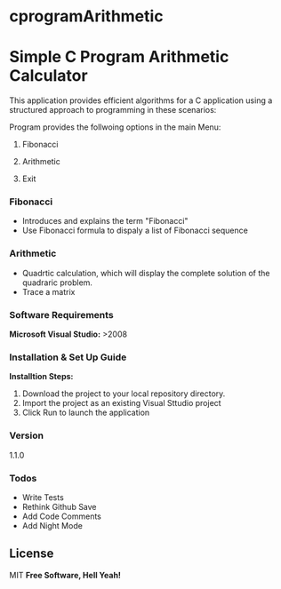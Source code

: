 # cprogramArithmetic

# Simple C Program Arithmetic Calculator

This application provides efficient algorithms for a C application using a 
structured approach to programming in these scenarios:

Program provides the follwoing options in the main Menu:

1. Fibonacci

2. Arithmetic

3. Exit

### Fibonacci
 - Introduces and explains the term "Fibonacci"
 - Use Fibonacci formula to dispaly a list of Fibonacci sequence

### Arithmetic
 - Quadrtic calculation, which will display the complete solution of the quadraric problem.
 - Trace a matrix

### Software Requirements
**Microsoft Visual Studio:** >2008

### Installation & Set Up Guide
**Installtion Steps:**
1. Download the project to your local repository directory.
2. Import the project as an existing Visual Sttudio project
3. Click Run to launch the application

### Version
1.1.0

### Todos
 - Write Tests
 - Rethink Github Save
 - Add Code Comments
 - Add Night Mode

License
----

MIT
**Free Software, Hell Yeah!**
